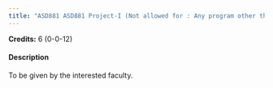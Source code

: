 ```yaml
---
title: "ASD881 ASD881 Project-I (Not allowed for : Any program other than AST and ASZ)"
---
```

**Credits:** 6 (0-0-12)

#### Description
To be given by the interested faculty.